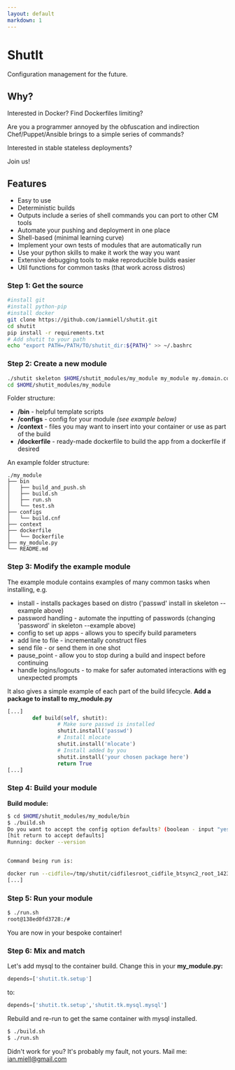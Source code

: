 ```yaml
---
layout: default
markdown: 1
---
```

# ShutIt #

Configuration management for the future.

## Why? ##

Interested in Docker? Find Dockerfiles limiting?

Are you a programmer annoyed by the obfuscation and indirection Chef/Puppet/Ansible brings to a simple series of commands?

Interested in stable stateless deployments?

Join us!

## Features ##

 - Easy to use
 - Deterministic builds
 - Outputs include a series of shell commands you can port to other CM tools
 - Automate your pushing and deployment in one place
 - Shell-based (minimal learning curve)
 - Implement your own tests of modules that are automatically run
 - Use your python skills to make it work the way you want
 - Extensive debugging tools to make reproducible builds easier
 - Util functions for common tasks (that work across distros)

### Step 1: Get the source ###
```sh
#install git
#install python-pip
#install docker
git clone https://github.com/ianmiell/shutit.git
cd shutit
pip install -r requirements.txt
# Add shutit to your path
echo "export PATH=/PATH/TO/shutit_dir:${PATH}" >> ~/.bashrc
```

### Step 2: Create a new module ###

```sh
./shutit skeleton $HOME/shutit_modules/my_module my_module my.domain.com shutit.tk ubuntu
cd $HOME/shutit_modules/my_module
```

Folder structure:

 - **/bin**        - helpful template scripts
 - **/configs**    - config for your module *(see example below)*
 - **/context**    - files you may want to insert into your container or use as part of the build
 - **/dockerfile** - ready-made dockerfile to build the app from a dockerfile if desired

An example folder structure:

```
./my_module
├── bin
│   ├── build_and_push.sh
│   ├── build.sh
│   ├── run.sh
│   └── test.sh
├── configs
│   └── build.cnf
├── context
├── dockerfile
│   └── Dockerfile
├── my_module.py
└── README.md
```

### Step 3: Modify the example module ###

The example module contains examples of many common tasks when installing, e.g.

 - install               - installs packages based on distro ('passwd' install in skeleton --example above)
 - password handling     - automate the inputting of passwords (changing 'password' in skeleton --example above)
 - config to set up apps - allows you to specify build parameters
 - add line to file      - incrementally construct files
 - send file             - or send them in one shot
 - pause_point           - allow you to stop during a build and inspect before continuing
 - handle logins/logouts - to make for safer automated interactions with eg unexpected prompts

It also gives a simple example of each part of the build lifecycle. **Add a package to install to my_module.py**

```python
[...]
        def build(self, shutit):
                # Make sure passwd is installed
                shutit.install('passwd')
                # Install mlocate
                shutit.install('mlocate')
                # Install added by you
                shutit.install('your chosen package here')
                return True
[...]
```

### Step 4: Build your module ###

**Build module:**

```sh
$ cd $HOME/shutit_modules/my_module/bin
$ ./build.sh
Do you want to accept the config option defaults? (boolean - input "yes" or "no") (default: yes): 
[hit return to accept defaults]
Running: docker --version


Command being run is:

docker run --cidfile=/tmp/shutit/cidfilesroot_cidfile_btsync2_root_1423730928.72.724633 --privileged=true -v=/root/shutit/artifacts:/artifacts -t -i ubuntu /bin/bash
[...]
```

### Step 5: Run your module ###

```sh
$ ./run.sh
root@138ed0fd3728:/#
```

You are now in your bespoke container!

### Step 6: Mix and match ###

Let's add mysql to the container build. Change this in your **my_module.py:**

```python
depends=['shutit.tk.setup']
```

to:

```python
depends=['shutit.tk.setup','shutit.tk.mysql.mysql']
```

Rebuild and re-run to get the same container with mysql installed.

```sh
$ ./build.sh
$ ./run.sh
```

Didn't work for you? It's probably my fault, not yours. Mail me: ian.miell@gmail.com
